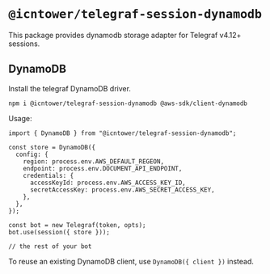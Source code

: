 # `@icntower/telegraf-session-dynamodb`

This package provides dynamodb storage adapter for Telegraf v4.12+ sessions.

## DynamoDB

Install the telegraf DynamoDB driver.

```shell
npm i @icntower/telegraf-session-dynamodb @aws-sdk/client-dynamodb
```

Usage:

```TS
import { DynamoDB } from "@icntower/telegraf-session-dynamodb";

const store = DynamoDB({
  config: {
    region: process.env.AWS_DEFAULT_REGEON,
    endpoint: process.env.DOCUMENT_API_ENDPOINT,
    credentials: {
      accessKeyId: process.env.AWS_ACCESS_KEY_ID,
      secretAccessKey: process.env.AWS_SECRET_ACCESS_KEY,
    },
  },
});

const bot = new Telegraf(token, opts);
bot.use(session({ store }));

// the rest of your bot
```

To reuse an existing DynamoDB client, use `DynamoDB({ client })` instead.
